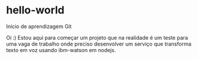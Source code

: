 # hello-world
Início de aprendizagem Git

Oi :)
Estou aqui para começar um projeto que na realidade é um teste para uma vaga de trabalho onde preciso desenvolver 
um serviço que transforma texto em voz usando ibm-watson em nodejs.

